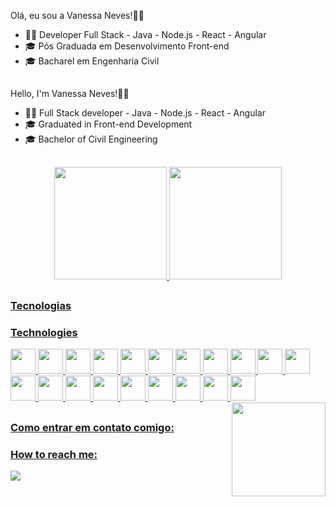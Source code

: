 <div style="display: inline_block">

 Olá, eu sou a Vanessa Neves!👩‍🦰 

- 👩‍💻 Developer Full Stack - Java - Node.js - React - Angular
- 🎓 Pós Graduada em Desenvolvimento Front-end
- 🎓 Bacharel em Engenharia Civil

##
 Hello, I'm Vanessa Neves!👩‍🦰 

- 👩‍💻 Full Stack developer - Java - Node.js - React - Angular
- 🎓 Graduated in Front-end Development
- 🎓 Bachelor of Civil Engineering

</div>

##

<div align="center">
  <a href="https://github.com/vanessaneves-dev">
  <img height="180em" src="https://github-readme-stats.vercel.app/api?username=vanessaneves-dev&show_icons=true&theme=material-palenight"
  media="(prefers-color-scheme: dark)"/>
  <img height="180em" src="https://github-readme-stats.vercel.app/api/top-langs/?username=vanessaneves-dev&layout=compact&langs_count=7&theme=material-palenight"/>
</div>

##

  <h3> Tecnologias </h3>
  <h3> Technologies </h3>
    
  <div style="display: inline_block">  
            <img src="https://cdn.jsdelivr.net/gh/devicons/devicon/icons/html5/html5-plain.svg" width="40" height="40" />  
            <img src="https://cdn.jsdelivr.net/gh/devicons/devicon/icons/css3/css3-plain.svg" width="40" height="40" />                 
            <img src="https://cdn.jsdelivr.net/gh/devicons/devicon@latest/icons/java/java-original-wordmark.svg"  width="40" height="40" />   
            <img src="https://cdn.jsdelivr.net/gh/devicons/devicon@latest/icons/spring/spring-original-wordmark.svg"width="40" height="40" />          
            <img src="https://cdn.jsdelivr.net/gh/devicons/devicon/icons/javascript/javascript-plain.svg" width="40" height="40" />      
            <img src="https://cdn.jsdelivr.net/gh/devicons/devicon/icons/git/git-plain.svg" width="40" height="40"/>   
            <img src="https://cdn.jsdelivr.net/gh/devicons/devicon/icons/nodejs/nodejs-original-wordmark.svg" width="40" height="40" /> 
            <img src="https://cdn.jsdelivr.net/gh/devicons/devicon/icons/express/express-original-wordmark.svg" width="40" height="40"/>
            <img src="https://cdn.jsdelivr.net/gh/devicons/devicon/icons/react/react-original.svg" width="40" height="40" />   
            <img src="https://cdn.jsdelivr.net/gh/devicons/devicon@latest/icons/angular/angular-original.svg"  width="40" height="40"/>          
            <img src="https://cdn.jsdelivr.net/gh/devicons/devicon/icons/sass/sass-original.svg" width="40" height="40"/>
            <img src="https://cdn.jsdelivr.net/gh/devicons/devicon/icons/bootstrap/bootstrap-original.svg" width="40" height="40"/>             
            <img src="https://cdn.jsdelivr.net/gh/devicons/devicon@latest/icons/tailwindcss/tailwindcss-original.svg" width="40" height="40" />              
            <img src="https://cdn.jsdelivr.net/gh/devicons/devicon@latest/icons/postgresql/postgresql-original-wordmark.svg" width="40" height="40"/>          
            <img src="https://cdn.jsdelivr.net/gh/devicons/devicon/icons/mysql/mysql-original.svg" width="40" height="40" />
            <img src="https://cdn.jsdelivr.net/gh/devicons/devicon/icons/mongodb/mongodb-original.svg" width="40" height="40" />     
            <img src="https://cdn.jsdelivr.net/gh/devicons/devicon@latest/icons/docker/docker-original-wordmark.svg" width="40" height="40"/>          
            <img src="https://cdn.jsdelivr.net/gh/devicons/devicon@latest/icons/postman/postman-original.svg"  width="40" height="40"/>          
            <img src="https://cdn.jsdelivr.net/gh/devicons/devicon/icons/canva/canva-original.svg" width="40" height="40" />
            <img src="https://cdn.jsdelivr.net/gh/devicons/devicon/icons/figma/figma-original.svg" width="40" height="40" />
       </div>
  
<img align="right" src="https://media.discordapp.net/attachments/1019327557184798753/1019329729737801768/6t9slj.gif" width="150" height="150"/> 
  
  ##
  
  <h3> Como entrar em contato comigo:</h3>
  <h3> How to reach me:</h3>
  <div style="display: inline_block">    
  <a href="https://www.linkedin.com/in/vanessa-neves-ba793624b" target="_blank"><img src="https://img.shields.io/badge/-LinkedIn-%230077B5?style=for-the-badge&logo=linkedin&logoColor=white" target="_blank"></a>   
   
 </div>
  
